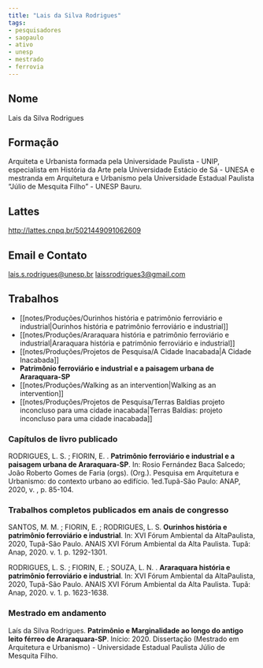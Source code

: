 ```yaml
---
title: "Lais da Silva Rodrigues"
tags: 
- pesquisadores
- saopaulo
- ativo
- unesp
- mestrado
- ferrovia
---
```


## Nome
Lais da Silva Rodrigues

## Formação
Arquiteta e Urbanista formada pela Universidade Paulista - UNIP, especialista em História da Arte pela Universidade Estácio de Sá - UNESA e mestranda em Arquitetura e Urbanismo pela Universidade Estadual Paulista “Júlio de Mesquita Filho” - UNESP Bauru.

## Lattes
http://lattes.cnpq.br/5021449091062609

## Email e Contato
[lais.s.rodrigues@unesp.br](mailto:lais.s.rodrigues@unesp.br) [laissrodrigues3@gmail.com](mailto:laissrodrigues3@gmail.com)

## Trabalhos
- [[notes/Produções/Ourinhos história e patrimônio ferroviário e industrial|Ourinhos história e patrimônio ferroviário e industrial]]
- [[notes/Produções/Araraquara história e patrimônio ferroviário e industrial|Araraquara história e patrimônio ferroviário e industrial]]
- [[notes/Produções/Projetos de Pesquisa/A Cidade Inacabada|A Cidade Inacabada]]
- **Patrimônio ferroviário e industrial e a paisagem urbana de Araraquara-SP**
- [[notes/Produções/Walking as an intervention|Walking as an intervention]]
- [[notes/Produções/Projetos de Pesquisa/Terras Baldias projeto inconcluso para uma cidade inacabada|Terras Baldias: projeto inconcluso para uma cidade inacabada]]

### Capítulos de livro publicado

RODRIGUES, L. S. ; FIORIN, E. . **Patrimônio ferroviário e industrial e a paisagem urbana de Araraquara-SP**. In: Rosio Fernández Baca Salcedo; João Roberto Gomes de Faria (orgs). (Org.). Pesquisa em Arquitetura e Urbanismo: do contexto urbano ao edifício. 1ed.Tupã-São Paulo: ANAP, 2020, v. , p. 85-104.

### Trabalhos completos publicados em anais de congresso

SANTOS, M. M. ; FIORIN, E. ; RODRIGUES, L. S. **Ourinhos história e patrimônio ferroviário e industrial**. In: XVI Fórum Ambiental da AltaPaulista, 2020, Tupã-São Paulo. ANAIS XVI Fórum Ambiental da Alta Paulista. Tupã: Anap, 2020. v. 1. p. 1292-1301.

RODRIGUES, L. S. ; FIORIN, E. ; SOUZA, L. N. . **Araraquara história e patrimônio ferroviário e industrial**. In: XVI Fórum Ambiental da AltaPaulista, 2020, Tupã-São Paulo. ANAIS XVI Fórum Ambiental da Alta Paulista. Tupã: Anap, 2020. v. 1. p. 1623-1638.

### Mestrado em andamento

Laís da Silva Rodrigues. **Patrimônio e Marginalidade ao longo do antigo leito férreo de Araraquara-SP**. Início: 2020. Dissertação (Mestrado em Arquitetura e Urbanismo) - Universidade Estadual Paulista Júlio de Mesquita Filho.